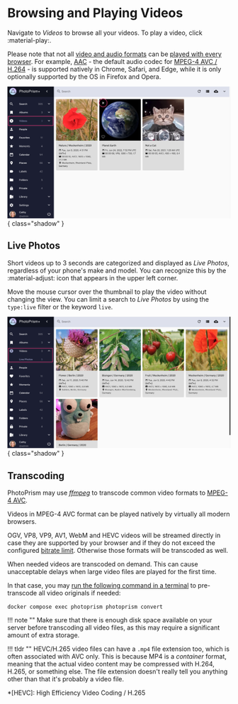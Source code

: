 # Browsing and Playing Videos

Navigate to *Videos* to browse all your videos. To play a video, click :material-play:.

Please note that not all [video and audio formats](https://caniuse.com/?search=video%20format) can be [played with every browser](../../getting-started/troubleshooting/browsers.md). For example, [AAC](https://caniuse.com/aac "Advanced Audio Coding") - the default audio codec for [MPEG-4 AVC / H.264](https://caniuse.com/avc "Advanced Video Coding") - is supported natively in Chrome, Safari, and Edge, while it is only optionally supported by the OS in Firefox and Opera.

![Screenshot](img/video-light.png){ class="shadow" }

## Live Photos ##

Short videos up to 3 seconds are categorized and displayed as *Live Photos*, regardless of your phone's make and model.
You can recognize this by the :material-adjust: icon that appears in the upper left corner.

Move the mouse cursor over the thumbnail to play the video without changing the view.
You can limit a search to *Live Photos* by using the `type:live` filter or the keyword `live`.

![Screenshot](img/live-photo-light.png){ class="shadow" }

## Transcoding ##

PhotoPrism may use [*ffmpeg*](https://www.ffmpeg.org/documentation.html) to transcode
common video formats to [MPEG-4 AVC](https://en.wikipedia.org/wiki/MPEG-4).

Videos in MPEG-4 AVC format can be played natively by virtually all modern browsers.

OGV, VP8, VP9, AV1, WebM and HEVC videos will be streamed directly in case they are supported by your browser and if they do not exceed the configured [bitrate limit](../../getting-started/config-options.md#file-converters).
Otherwise those formats will be transcoded as well.

When needed videos are transcoded on demand. This can cause unacceptable delays when large video files
are played for the first time.

In that case, you may [run the following command in a terminal](../../getting-started/docker-compose.md#command-line-interface)
to pre-transcode all video originals if needed:

```
docker compose exec photoprism photoprism convert
```

!!! note ""
    Make sure that there is enough disk space available on your server before transcoding all video files, as this may
    require a significant amount of extra storage.

!!! tldr ""
    HEVC/H.265 video files can have a `.mp4` file extension too, which is often associated with AVC only. This is because
    MP4 is a *container* format, meaning that the actual video content may be compressed with H.264, H.265, or something
    else. The file extension doesn't really tell you anything other than that it's probably a video file.

*[HEVC]: High Efficiency Video Coding / H.265
